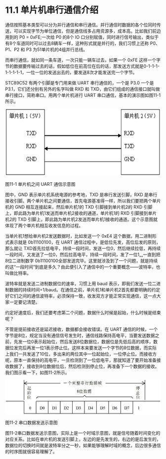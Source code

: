 # 11.1 单片机串行通信介绍

通信按照基本类型可以分为并行通信和串行通信。并行通信时数据的各个位同时传送，可以实现字节为单位通信，但是通信线多占用资源多，成本高。比如我们前边用到的 P0 = 0xFE;一次给 P0 的8个 IO 口分别赋值，同时进行信号输出，类似于有8个车道同时可以过去8辆车一样，这种形式就是并行的，我们习惯上还称 P0、P1、P2 和 P3 为51单片机的4组并行总线。

而串行通信，就如同一条车道，一次只能一辆车过去，如果一个 0xFE 这样一个字节的数据要传输过去的话，假如低位在前高位在后的话，那发送方式就是0-1-1-1-1-1-1-1-1，一位一位的发送出去的，要发送8次才能发送完一个字节。

STC89C52 有两个引脚是专门用来做 UART 串行通信的，一个是 P3.0 一个是 P3.1，它们还分别有另外的名字叫做 RXD 和 TXD，由它们组成的通信接口就叫做串行接口，简称串口。用两个单片机进行 UART 串口通信，基本的演示图如图11-1所示。 

![](images/34.png)

图11-1 单片机之间 UART 通信示意图

图中，GND 表示单片机系统电源的参考地，TXD 是串行发送引脚，RXD 是串行接收引脚。两个单片机之间要通信，首先电源基准得一样，所以我们要把两个单片机的 GND 相互连接起来，然后单片机1的 TXD 引脚接到单片机2的 RXD 引脚上，即此路为单片机1发送而单片机2接收的通道，单片机1的 RXD 引脚接到单片机2的 TXD 引脚上，即此路为单片机2发送而单片机1接收的通道。这个示意图就体现了两个单片机相互收发信息的过程。

当单片机1想给单片机2发送数据时，比如发送一个 0xE4 这个数据，用二进制形式表示就是 0b11100100，在 UART 通信过程中，是低位先发，高位后发的原则，那么就让 TXD首先拉低电平，持续一段时间，发送一位0，然后继续拉低，再持续一段时间，又发送了一位0，然后拉高电平，持续一段时间，发了一位1„„一直到把8位二进制数字 0b11100100全部发送完毕。这里就涉及到了一个问题，就是持续的这“一段时间”到底是多久？由此便引入了通信中的一个重要概念——波特率，也叫做比特率。

波特率就是发送二进制数据位的速率，习惯上用 baud 表示，即我们发送一位二进制数据的持续时间=1/baud。在通信之前，单片机1和单片机2首先都要明确的约定好它们之间的通信波特率，必须保持一致，收发双方才能正常实现通信，这一点大家一定要记清楚。

约定好速度后，我们还要考虑第二个问题，数据什么时候是起始，什么时候是结束呢？

不管是提前接收还是延迟接收，数据都会接收错误。在 UART 通信的时候，一个字节是8位，规定当没有通信信号发生时，通信线路保持高电平，当要发送数据之前，先发一位0表示起始位，然后发送8位数据位，数据位是先低后高的顺序，数据位发完后再发一位1表示停止位。这样本来要发送一个字节的8位数据，而实际上我们一共发送了10位，多出来的两位其中一位起始位，一位停止位。而接收方呢，原本一直保持的高电平，一旦检测到了一位低电平，那就知道了要开始准备接收数据了，接收到8位数据位后，然后检测到停止位，再准备下一个数据的接收。我们图示看一下，如图11-2所示。 

![](images/35.png)

图11-2 串口数据发送示意图

图11-2串口数据发送示意图，实际上是一个时域示意图，就是信号随着时间变化的对应关系。比如在单片机的发送引脚上，左边的是先发生的，右边的是后发生的，数据位的切换时间就是波特率分之一秒，如果能够理解时域的概念，后边很多通信的时序图就很容易理解了。 
